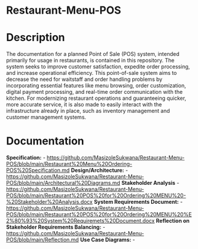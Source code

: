 # Restaurant-Menu-POS

# Description
The documentation for a planned Point of Sale (POS) system, intended primarily for usage in restaurants, is contained in this repository. 
The system seeks to improve customer satisfaction, expedite order processing, and increase operational efficiency. 
This point-of-sale system aims to decrease the need for waitstaff and order handling problems by incorporating essential features like menu browsing, order customization, digital payment processing, and real-time order communication with the kitchen. 
For modernizing restaurant operations and guaranteeing quicker, more accurate service, it is also made to easily interact with the infrastructure already in place, such as inventory management and customer management systems.

# Documentation
**Specification:** - https://github.com/MasizoleSukwana/Restaurant-Menu-POS/blob/main/Restaurant%20Menu%20Ordering-POS%20Specification.md
**Design/Architecture:** - https://github.com/MasizoleSukwana/Restaurant-Menu-POS/blob/main/Architectural%20Diagrams.md
**Stakeholder Analysis** - https://github.com/MasizoleSukwana/Restaurant-Menu-POS/blob/main/Restaurant%20POS%20for%20Ordering%20MENU%20-%20Stakeholder%20Analysis.docx
**System Requirements Document:** - https://github.com/MasizoleSukwana/Restaurant-Menu-POS/blob/main/Restaurant%20POS%20for%20Ordering%20MENU%20%E2%80%93%20System%20Requiremets%20Document.docx
**Reflection on Stakeholder Requirements Balancing:** - https://github.com/MasizoleSukwana/Restaurant-Menu-POS/blob/main/Reflection.md
**Use Case Diagrams:** - 

